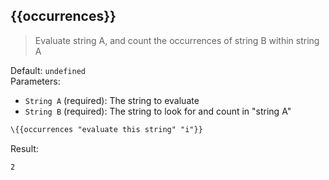 ## \{{occurrences}}

> Evaluate string A, and count the occurrences of string B within string A

Default: `undefined`
<br>Parameters:
* `String A` (required): The string to evaluate
* `String B` (required): The string to look for and count in "string A"


```handlebars
\{{occurrences "evaluate this string" "i"}}
```
Result:

```
2
```